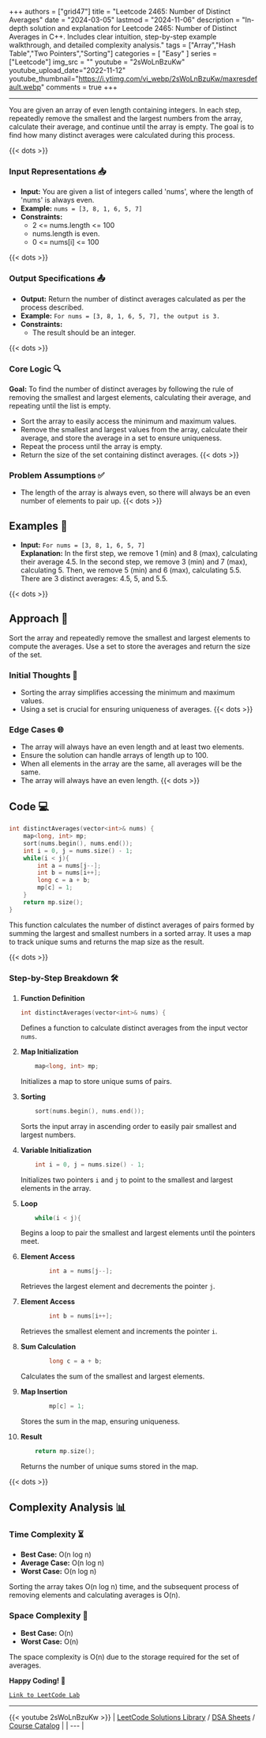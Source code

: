 
+++
authors = ["grid47"]
title = "Leetcode 2465: Number of Distinct Averages"
date = "2024-03-05"
lastmod = "2024-11-06"
description = "In-depth solution and explanation for Leetcode 2465: Number of Distinct Averages in C++. Includes clear intuition, step-by-step example walkthrough, and detailed complexity analysis."
tags = ["Array","Hash Table","Two Pointers","Sorting"]
categories = [
    "Easy"
]
series = ["Leetcode"]
img_src = ""
youtube = "2sWoLnBzuKw"
youtube_upload_date="2022-11-12"
youtube_thumbnail="https://i.ytimg.com/vi_webp/2sWoLnBzuKw/maxresdefault.webp"
comments = true
+++



---
You are given an array of even length containing integers. In each step, repeatedly remove the smallest and the largest numbers from the array, calculate their average, and continue until the array is empty. The goal is to find how many distinct averages were calculated during this process.
<!--more-->
{{< dots >}}
### Input Representations 📥
- **Input:** You are given a list of integers called 'nums', where the length of 'nums' is always even.
- **Example:** `nums = [3, 8, 1, 6, 5, 7]`
- **Constraints:**
	- 2 <= nums.length <= 100
	- nums.length is even.
	- 0 <= nums[i] <= 100

{{< dots >}}
### Output Specifications 📤
- **Output:** Return the number of distinct averages calculated as per the process described.
- **Example:** `For nums = [3, 8, 1, 6, 5, 7], the output is 3.`
- **Constraints:**
	- The result should be an integer.

{{< dots >}}
### Core Logic 🔍
**Goal:** To find the number of distinct averages by following the rule of removing the smallest and largest elements, calculating their average, and repeating until the list is empty.

- Sort the array to easily access the minimum and maximum values.
- Remove the smallest and largest values from the array, calculate their average, and store the average in a set to ensure uniqueness.
- Repeat the process until the array is empty.
- Return the size of the set containing distinct averages.
{{< dots >}}
### Problem Assumptions ✅
- The length of the array is always even, so there will always be an even number of elements to pair up.
{{< dots >}}
## Examples 🧩
- **Input:** `For nums = [3, 8, 1, 6, 5, 7]`  \
  **Explanation:** In the first step, we remove 1 (min) and 8 (max), calculating their average 4.5. In the second step, we remove 3 (min) and 7 (max), calculating 5. Then, we remove 5 (min) and 6 (max), calculating 5.5. There are 3 distinct averages: 4.5, 5, and 5.5.

{{< dots >}}
## Approach 🚀
Sort the array and repeatedly remove the smallest and largest elements to compute the averages. Use a set to store the averages and return the size of the set.

### Initial Thoughts 💭
- Sorting the array simplifies accessing the minimum and maximum values.
- Using a set is crucial for ensuring uniqueness of averages.
{{< dots >}}
### Edge Cases 🌐
- The array will always have an even length and at least two elements.
- Ensure the solution can handle arrays of length up to 100.
- When all elements in the array are the same, all averages will be the same.
- The array will always have an even length.
{{< dots >}}
## Code 💻
```cpp
int distinctAverages(vector<int>& nums) {
    map<long, int> mp;
    sort(nums.begin(), nums.end());
    int i = 0, j = nums.size() - 1;
    while(i < j){
        int a = nums[j--];
        int b = nums[i++];
        long c = a + b;
        mp[c] = 1;
    }
    return mp.size();
}
```

This function calculates the number of distinct averages of pairs formed by summing the largest and smallest numbers in a sorted array. It uses a map to track unique sums and returns the map size as the result.

{{< dots >}}
### Step-by-Step Breakdown 🛠️
1. **Function Definition**
	```cpp
	int distinctAverages(vector<int>& nums) {
	```
	Defines a function to calculate distinct averages from the input vector `nums`.

2. **Map Initialization**
	```cpp
	    map<long, int> mp;
	```
	Initializes a map to store unique sums of pairs.

3. **Sorting**
	```cpp
	    sort(nums.begin(), nums.end());
	```
	Sorts the input array in ascending order to easily pair smallest and largest numbers.

4. **Variable Initialization**
	```cpp
	    int i = 0, j = nums.size() - 1;
	```
	Initializes two pointers `i` and `j` to point to the smallest and largest elements in the array.

5. **Loop**
	```cpp
	    while(i < j){
	```
	Begins a loop to pair the smallest and largest elements until the pointers meet.

6. **Element Access**
	```cpp
	        int a = nums[j--];
	```
	Retrieves the largest element and decrements the pointer `j`.

7. **Element Access**
	```cpp
	        int b = nums[i++];
	```
	Retrieves the smallest element and increments the pointer `i`.

8. **Sum Calculation**
	```cpp
	        long c = a + b;
	```
	Calculates the sum of the smallest and largest elements.

9. **Map Insertion**
	```cpp
	        mp[c] = 1;
	```
	Stores the sum in the map, ensuring uniqueness.

10. **Result**
	```cpp
	    return mp.size();
	```
	Returns the number of unique sums stored in the map.

{{< dots >}}
## Complexity Analysis 📊
### Time Complexity ⏳
- **Best Case:** O(n log n)
- **Average Case:** O(n log n)
- **Worst Case:** O(n log n)

Sorting the array takes O(n log n) time, and the subsequent process of removing elements and calculating averages is O(n).

### Space Complexity 💾
- **Best Case:** O(n)
- **Worst Case:** O(n)

The space complexity is O(n) due to the storage required for the set of averages.

**Happy Coding! 🎉**


[`Link to LeetCode Lab`](https://leetcode.com/problems/number-of-distinct-averages/description/)

---
{{< youtube 2sWoLnBzuKw >}}
| [LeetCode Solutions Library](https://grid47.xyz/leetcode/) / [DSA Sheets](https://grid47.xyz/sheets/) / [Course Catalog](https://grid47.xyz/courses/) |
| --- |
